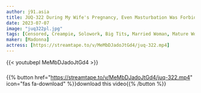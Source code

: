 ```yaml
---
author: j91.asia
title: JUQ-322 During My Wife's Pregnancy, Even Masturbation Was Forbidden, So I Had Sex With My Mother-in-law, Aya, Who Came To Tokyo Many Times. Ueha Aya
date: 2023-07-07
image: "juq322pl.jpg"
tags: [Censored, Creampie, Solowork, Big Tits, Married Woman, Mature Woman, Digital Mosaic, Stepmother]
maker: [Madonna]
actress: [https://streamtape.to/v/MeMbDJadoJtGd4/juq-322.mp4]
---
```



{{< youtubepl MeMbDJadoJtGd4 >}}
###

{{% button href="https://streamtape.to/v/MeMbDJadoJtGd4/juq-322.mp4" icon="fas fa-download" %}}download this video{{% /button %}}

